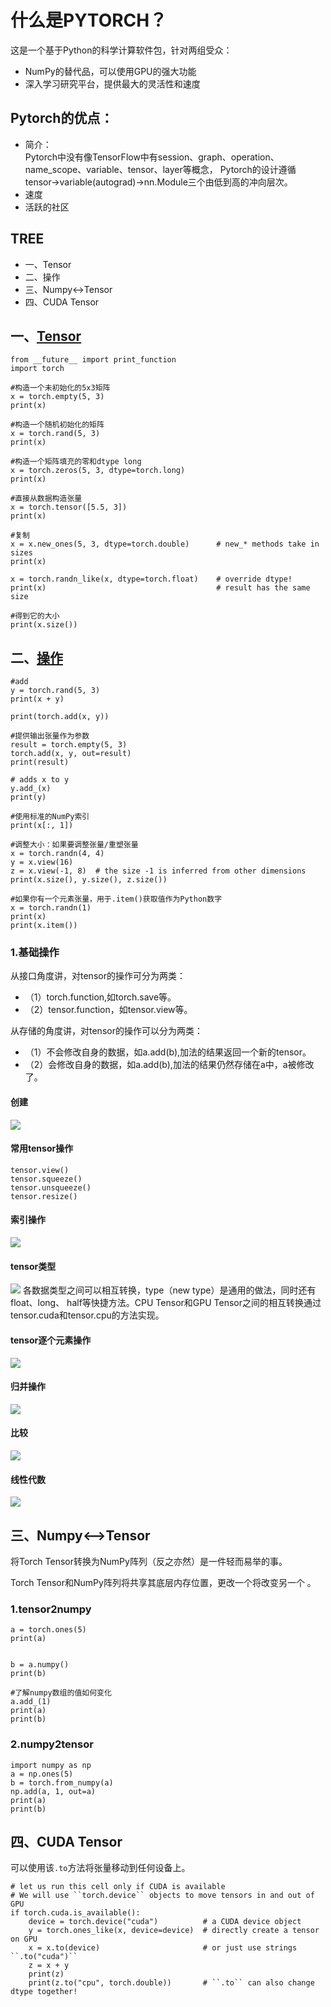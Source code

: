 # 什么是PYTORCH？
这是一个基于Python的科学计算软件包，针对两组受众：
* NumPy的替代品，可以使用GPU的强大功能
* 深入学习研究平台，提供最大的灵活性和速度
   
## Pytorch的优点：  
* 简介：   
Pytorch中没有像TensorFlow中有session、graph、operation、name_scope、variable、tensor、layer等概念，
Pytorch的设计遵循tensor->variable(autograd)->nn.Module三个由低到高的冲向层次。
* 速度
* 活跃的社区  

## TREE
* 一、Tensor
* 二、操作
* 三、Numpy<->Tensor
* 四、CUDA Tensor
  
## 一、[Tensor](https://pytorch.org/docs/stable/torch.html)  
```
from __future__ import print_function
import torch

#构造一个未初始化的5x3矩阵
x = torch.empty(5, 3)
print(x)

#构造一个随机初始化的矩阵
x = torch.rand(5, 3)
print(x)

#构造一个矩阵填充的零和dtype long
x = torch.zeros(5, 3, dtype=torch.long)
print(x)

#直接从数据构造张量
x = torch.tensor([5.5, 3])
print(x)

#复制
x = x.new_ones(5, 3, dtype=torch.double)      # new_* methods take in sizes
print(x)

x = torch.randn_like(x, dtype=torch.float)    # override dtype!
print(x)                                      # result has the same size

#得到它的大小
print(x.size())
```
## 二、[操作](https://pytorch.org/docs/stable/torch.html)
```
#add 
y = torch.rand(5, 3)
print(x + y)

print(torch.add(x, y))

#提供输出张量作为参数
result = torch.empty(5, 3)
torch.add(x, y, out=result)
print(result)

# adds x to y
y.add_(x)
print(y)

#使用标准的NumPy索引
print(x[:, 1])

#调整大小：如果要调整张量/重塑张量
x = torch.randn(4, 4)
y = x.view(16)
z = x.view(-1, 8)  # the size -1 is inferred from other dimensions
print(x.size(), y.size(), z.size())

#如果你有一个元素张量，用于.item()获取值作为Python数字
x = torch.randn(1)
print(x)
print(x.item())
```
### 1.基础操作
从接口角度讲，对tensor的操作可分为两类：   
* （1）torch.function,如torch.save等。   
* （2）tensor.function，如tensor.view等。   

从存储的角度讲，对tensor的操作可以分为两类：   
* （1）不会修改自身的数据，如a.add(b),加法的结果返回一个新的tensor。   
* （2）会修改自身的数据，如a.add(b),加法的结果仍然存储在a中，a被修改了。   
   
#### 创建
![](../imgs/tensor01.png)
#### 常用tensor操作
```
tensor.view()
tensor.squeeze()
tensor.unsqueeze()
tensor.resize()
```
#### 索引操作
![](../imgs/tensor02.png)
#### tensor类型
![](../imgs/tensor03.png)
各数据类型之间可以相互转换，type（new type）是通用的做法，同时还有float、long、
half等快捷方法。CPU Tensor和GPU Tensor之间的相互转换通过tensor.cuda和tensor.cpu的方法实现。
#### tensor逐个元素操作
![](../imgs/tensor04.png)
#### 归并操作
![](../imgs/tensor05.png)
#### 比较
![](../imgs/tensor06.png)   
#### 线性代数
![](../imgs/tensor07.png)   

    
## 三、Numpy<-->Tensor

将Torch Tensor转换为NumPy阵列（反之亦然）是一件轻而易举的事。  

Torch Tensor和NumPy阵列将共享其底层内存位置，更改一个将改变另一个 。  

### 1.tensor2numpy  
```
a = torch.ones(5)
print(a)


b = a.numpy()
print(b)

#了解numpy数组的值如何变化
a.add_(1)
print(a)
print(b)
```
### 2.numpy2tensor
```
import numpy as np
a = np.ones(5)
b = torch.from_numpy(a)
np.add(a, 1, out=a)
print(a)
print(b)
```

## 四、CUDA Tensor
可以使用该`.to`方法将张量移动到任何设备上。  
```
# let us run this cell only if CUDA is available
# We will use ``torch.device`` objects to move tensors in and out of GPU
if torch.cuda.is_available():
    device = torch.device("cuda")          # a CUDA device object
    y = torch.ones_like(x, device=device)  # directly create a tensor on GPU
    x = x.to(device)                       # or just use strings ``.to("cuda")``
    z = x + y
    print(z)
    print(z.to("cpu", torch.double))       # ``.to`` can also change dtype together!
```
